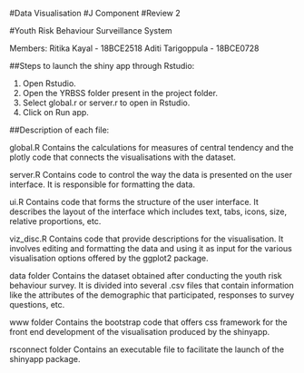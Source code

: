 #Data Visualisation 
#J Component
#Review 2

#Youth Risk Behaviour Surveillance System

Members: 
Ritika Kayal - 18BCE2518
Aditi Tarigoppula - 18BCE0728

##Steps to launch the shiny app through Rstudio:

1. Open Rstudio.
2. Open the YRBSS folder present in the project folder.
3. Select global.r or server.r to open in Rstudio.
4. Click on Run app.

##Description of each file:

global.R
Contains the calculations for measures of central tendency and the plotly code that connects the visualisations with the dataset.

server.R
Contains code to control the way the data is presented on the user interface. It is responsible for formatting the data.

ui.R
Contains code that forms the structure of the user interface. It describes the layout of the interface which includes text, tabs, icons, size, relative proportions, etc.

viz_disc.R
Contains code that provide descriptions for the visualisation. It involves editing and formatting the data and using it as input for the various visualisation options offered by the ggplot2 package.

data folder 
Contains the dataset obtained after conducting the youth risk behaviour survey. It is divided into several .csv files that contain information like the attributes of the demographic that participated, responses to survey questions, etc.

www folder
Contains the bootstrap code that offers css framework for the front end development of the visualisation produced by the shinyapp.

rsconnect folder
Contains an executable file to facilitate the launch of the shinyapp package.
